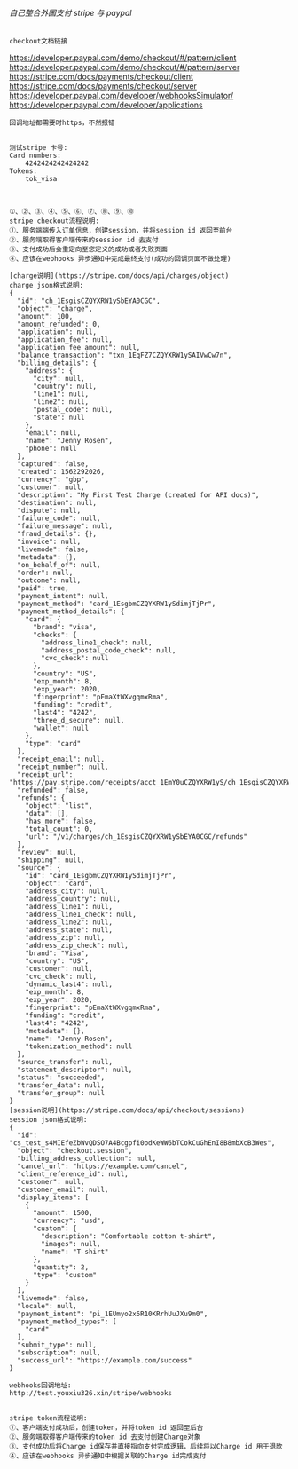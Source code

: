 
###### 自己整合外国支付 stripe 与 paypal



```checkout文档链接```
<br>

https://developer.paypal.com/demo/checkout/#/pattern/client
<br>
https://developer.paypal.com/demo/checkout/#/pattern/server
<br>
https://stripe.com/docs/payments/checkout/client
<br>
https://stripe.com/docs/payments/checkout/server
<br>
https://developer.paypal.com/developer/webhooksSimulator/
<br>
https://developer.paypal.com/developer/applications
```
回调地址都需要时https，不然报错


```


```
测试stripe 卡号:
Card numbers:
    4242424242424242
Tokens:
    tok_visa



①、②、③、④、⑤、⑥、⑦、⑧、⑨、⑩
stripe checkout流程说明:
①、服务端端传入订单信息，创建session，并将session id 返回至前台
②、服务端取得客户端传来的session id 去支付
③、支付成功后会重定向至您定义的成功或者失败页面
④、应该在webhooks 异步通知中完成最终支付(成功的回调页面不做处理)

[charge说明](https://stripe.com/docs/api/charges/object)
charge json格式说明:
{
  "id": "ch_1EsgisCZQYXRW1ySbEYA0CGC",
  "object": "charge",
  "amount": 100,
  "amount_refunded": 0,
  "application": null,
  "application_fee": null,
  "application_fee_amount": null,
  "balance_transaction": "txn_1EqFZ7CZQYXRW1ySAIVwCw7n",
  "billing_details": {
    "address": {
      "city": null,
      "country": null,
      "line1": null,
      "line2": null,
      "postal_code": null,
      "state": null
    },
    "email": null,
    "name": "Jenny Rosen",
    "phone": null
  },
  "captured": false,
  "created": 1562292026,
  "currency": "gbp",
  "customer": null,
  "description": "My First Test Charge (created for API docs)",
  "destination": null,
  "dispute": null,
  "failure_code": null,
  "failure_message": null,
  "fraud_details": {},
  "invoice": null,
  "livemode": false,
  "metadata": {},
  "on_behalf_of": null,
  "order": null,
  "outcome": null,
  "paid": true,
  "payment_intent": null,
  "payment_method": "card_1EsgbmCZQYXRW1ySdimjTjPr",
  "payment_method_details": {
    "card": {
      "brand": "visa",
      "checks": {
        "address_line1_check": null,
        "address_postal_code_check": null,
        "cvc_check": null
      },
      "country": "US",
      "exp_month": 8,
      "exp_year": 2020,
      "fingerprint": "pEmaXtWXvgqmxRma",
      "funding": "credit",
      "last4": "4242",
      "three_d_secure": null,
      "wallet": null
    },
    "type": "card"
  },
  "receipt_email": null,
  "receipt_number": null,
  "receipt_url": "https://pay.stripe.com/receipts/acct_1EmY0uCZQYXRW1yS/ch_1EsgisCZQYXRW1ySbEYA0CGC/rcpt_FNRcMiXOCecEaGCcDKytnTasloyycNn",
  "refunded": false,
  "refunds": {
    "object": "list",
    "data": [],
    "has_more": false,
    "total_count": 0,
    "url": "/v1/charges/ch_1EsgisCZQYXRW1ySbEYA0CGC/refunds"
  },
  "review": null,
  "shipping": null,
  "source": {
    "id": "card_1EsgbmCZQYXRW1ySdimjTjPr",
    "object": "card",
    "address_city": null,
    "address_country": null,
    "address_line1": null,
    "address_line1_check": null,
    "address_line2": null,
    "address_state": null,
    "address_zip": null,
    "address_zip_check": null,
    "brand": "Visa",
    "country": "US",
    "customer": null,
    "cvc_check": null,
    "dynamic_last4": null,
    "exp_month": 8,
    "exp_year": 2020,
    "fingerprint": "pEmaXtWXvgqmxRma",
    "funding": "credit",
    "last4": "4242",
    "metadata": {},
    "name": "Jenny Rosen",
    "tokenization_method": null
  },
  "source_transfer": null,
  "statement_descriptor": null,
  "status": "succeeded",
  "transfer_data": null,
  "transfer_group": null
}
[session说明](https://stripe.com/docs/api/checkout/sessions)
session json格式说明:
{
  "id": "cs_test_s4MIEfeZbWvQDSO7A4Bcgpfi0odKeWW6bTCokCuGhEnI8B8mbXcB3Wes",
  "object": "checkout.session",
  "billing_address_collection": null,
  "cancel_url": "https://example.com/cancel",
  "client_reference_id": null,
  "customer": null,
  "customer_email": null,
  "display_items": [
    {
      "amount": 1500,
      "currency": "usd",
      "custom": {
        "description": "Comfortable cotton t-shirt",
        "images": null,
        "name": "T-shirt"
      },
      "quantity": 2,
      "type": "custom"
    }
  ],
  "livemode": false,
  "locale": null,
  "payment_intent": "pi_1EUmyo2x6R10KRrhUuJXu9m0",
  "payment_method_types": [
    "card"
  ],
  "submit_type": null,
  "subscription": null,
  "success_url": "https://example.com/success"
}

webhooks回调地址:
http://test.youxiu326.xin/stripe/webhooks


stripe token流程说明:
①、客户端支付成功后，创建token，并将token id 返回至后台
②、服务端取得客户端传来的token id 去支付创建Charge对象
③、支付成功后将Charge id保存并直接指向支付完成逻辑，后续将以Charge id 用于退款
④、应该在webhooks 异步通知中根据关联的Charge id完成支付



```